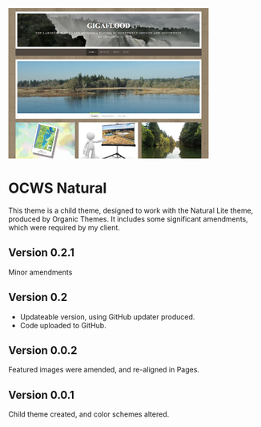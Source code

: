 ![ocws-natural](./assets/screenshot_400x300.png)

# OCWS Natural
This theme is a child theme, designed to work with the Natural Lite theme, produced by Organic Themes. It includes some significant amendments, which were required by my client.

## Version 0.2.1
Minor amendments

## Version 0.2
* Updateable version, using GitHub updater produced.
* Code uploaded to GitHub.

## Version 0.0.2
Featured images were amended, and re-aligned in Pages.

## Version 0.0.1
Child theme created, and color schemes altered.

